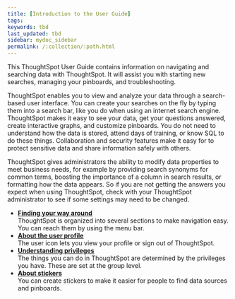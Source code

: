 ```yaml
---
title: [Introduction to the User Guide]
tags:
keywords: tbd
last_updated: tbd
sidebar: mydoc_sidebar
permalink: /:collection/:path.html
---
```

This ThoughtSpot User Guide contains information on navigating and searching data with ThoughtSpot. It will assist you with starting new searches, managing your pinboards, and troubleshooting.

ThoughtSpot enables you to view and analyze your data through a search-based user interface. You can create your searches on the fly by typing them into a search bar, like you do when using an internet search engine. ThoughtSpot makes it easy to see your data, get your questions answered, create interactive graphs, and customize pinboards. You do not need to understand how the data is stored, attend days of training, or know SQL to do these things. Collaboration and security features make it easy for to protect sensitive data and share information safely with others.

ThoughtSpot gives administrators the ability to modify data properties to meet business needs, for example by providing search synonyms for common terms, boosting the importance of a column in search results, or formatting how the data appears. So if you are not getting the answers you expect when using ThoughtSpot, check with your ThoughtSpot administrator to see if some settings may need to be changed.

-   **[Finding your way around](/end-user/end_user_introduction/about-navigating-thoughtspot.html)**  
ThoughtSpot is organized into several sections to make navigation easy. You can reach them by using the menu bar.
-   **[About the user profile](/end-user/end_user_introduction/about-user.html)**  
The user icon lets you view your profile or sign out of ThoughtSpot.
-   **[Understanding privileges](/end-user/end_user_introduction/about-privileges-end-user.html)**  
The things you can do in ThoughtSpot are determined by the privileges you have. These are set at the group level.
-   **[About stickers](/end-user/stickers.html)**  
 You can create stickers to make it easier for people to find data sources and pinboards.
